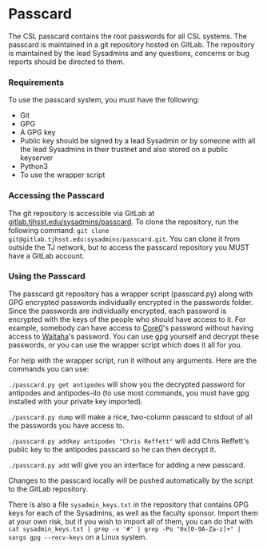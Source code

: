 # Passcard

The CSL passcard contains the root passwords for all CSL systems. The passcard is maintained in a git repository hosted on GitLab. The repository is maintained by the lead Sysadmins and any questions, concerns or bug reports should be directed to them.

### Requirements

To use the passcard system, you must have the following:

*  Git
*  GPG
*  A GPG key
  *  Public key should be signed by a lead Sysadmin or by someone with all the lead Sysadmins in their trustnet and also stored on a public keyserver
*  Python3
  *  To use the wrapper script

### Accessing the Passcard

The git repository is accessible via GitLab at [gitlab.tjhsst.edu/sysadmins/passcard](https://gitlab.tjhsst.edu/sysadmins/passcard). To clone the repository, run the following command: `git clone git@gitlab.tjhsst.edu:sysadmins/passcard.git`. You can clone it from outside the TJ network, but to access the passcard repository you MUST have a GitLab account.

### Using the Passcard

The passcard git repository has a wrapper script \(passcard.py\) along with GPG encrypted passwords individually encrypted in the passwords folder. Since the passwords are individually encrypted, each password is encrypted with the keys of the people who should have access to it. For example, somebody can have access to [Core0](../../../machines/switches/core0.md)'s password without having access to [Waitaha](../../../machines/ceph/waitaha.md)'s password. You can use gpg yourself and decrypt these passwords, or you can use the wrapper script which does it all for you.

  
 For help with the wrapper script, run it without any arguments. Here are the commands you can use:

`./passcard.py get antipodes` will show you the decrypted password for antipodes and antipodes-ilo \(to use most commands, you must have gpg installed with your private key imported\).

`./passcard.py dump` will make a nice, two-column passcard to stdout of all the passwords you have access to.

`./passcard.py addkey antipodes "Chris Reffett"` will add Chris Reffett's public key to the antipodes passcard so he can then decrypt it.

`./passcard.py add` will give you an interface for adding a new passcard.

Changes to the passcard locally will be pushed automatically by the script to the GitLab repository.

There is also a file `sysadmin_keys.txt` in the repository that contains GPG keys for each of the Sysadmins, as well as the faculty sponsor. Import them at your own risk, but if you wish to import all of them, you can do that with `cat sysadmin_keys.txt | grep -v '#' | grep -Po "0x[0-9A-Za-z]+" | xargs gpg --recv-keys` on a Linux system.

